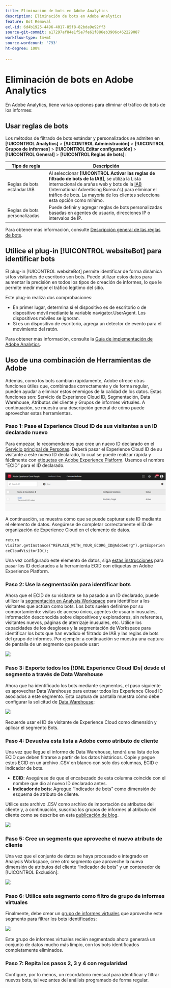 ```yaml
---
title: Eliminación de bots en Adobe Analytics
description: Eliminación de bots en Adobe Analytics
feature: Bot Removal
exl-id: 6d4b1925-4496-4017-85f8-82bda9e92ff3
source-git-commit: a17297af84e1f5e7fe61f886eb3906c462229087
workflow-type: tm+mt
source-wordcount: '793'
ht-degree: 100%

---
```


# Eliminación de bots en Adobe Analytics

En Adobe Analytics, tiene varias opciones para eliminar el tráfico de bots de los informes:

## Usar reglas de bots

Los métodos de filtrado de bots estándar y personalizados se admiten en **[!UICONTROL Analytics]** > **[!UICONTROL Administración]** > **[!UICONTROL Grupos de informes]** > **[!UICONTROL Editar configuración]** > **[!UICONTROL General]** > **[!UICONTROL Reglas de bots]**:

| Tipo de regla | Descripción |
|--- |--- |
| Reglas de bots estándar IAB | Al seleccionar **[!UICONTROL Activar las reglas de filtrado de bots de la IAB]**, se utiliza la Lista internacional de arañas web y bots de la [IAB](https://www.iab.com/) (International Advertising Bureau&#39;s) para eliminar el tráfico de bots. La mayoría de los clientes selecciona esta opción como mínimo. |
| Reglas de bots personalizadas | Puede definir y agregar reglas de bots personalizadas basadas en agentes de usuario, direcciones IP o intervalos de IP. |

Para obtener más información, consulte [Descripción general de las reglas de bots](/help/admin/admin/c-manage-report-suites/c-edit-report-suites/general/bot-removal/bot-rules.md).

## Utilice el plug-in [!UICONTROL websiteBot] para identificar bots

El plug-in [!UICONTROL websiteBot] permite identificar de forma dinámica si los visitantes de escritorio son bots. Puede utilizar estos datos para aumentar la precisión en todos los tipos de creación de informes, lo que le permite medir mejor el tráfico legítimo del sitio.

Este plug-in realiza dos comprobaciones:

* En primer lugar, determina si el dispositivo es de escritorio o de dispositivo móvil mediante la variable navigator.UserAgent. Los dispositivos móviles se ignoran.
* Si es un dispositivo de escritorio, agrega un detector de evento para el movimiento del ratón.

Para obtener más información, consulte la [Guía de implementación de Adobe Analytics](https://experienceleague.adobe.com/docs/analytics/implementation/vars/plugins/websitebot.html?lang=es).

## Uso de una combinación de Herramientas de Adobe

Además, como los bots cambian rápidamente, Adobe ofrece otras funciones útiles que, combinadas correctamente y de forma regular, pueden ayudar a eliminar estos enemigos de la calidad de los datos. Estas funciones son: Servicio de Experience Cloud ID, Segmentación, Data Warehouse, Atributos del cliente y Grupos de informes virtuales. A continuación, se muestra una descripción general de cómo puede aprovechar estas herramientas.

### Paso 1: Pase el Experience Cloud ID de sus visitantes a un ID declarado nuevo

Para empezar, le recomendamos que cree un nuevo ID declarado en el [Servicio principal de Personas](https://experienceleague.adobe.com/docs/core-services/interface/audiences/audience-library.html?lang=es). Deberá pasar el Experience Cloud ID de su visitante a este nuevo ID declarado, lo cual se puede realizar rápida y fácilmente con [etiquetas en Adobe Experience Platform](https://experienceleague.adobe.com/docs/experience-platform/tags/extensions/adobe/id-service/overview.html?lang=es). Usemos el nombre “ECID” para el ID declarado.

![](/help/admin/admin/c-manage-report-suites/c-edit-report-suites/general/bot-removal/assets/bot-cust-attr-setup.png)

A continuación, se muestra cómo que se puede capturar este ID mediante el elemento de datos. Asegúrese de completar correctamente el ID de organización de Experience Cloud en el elemento de datos.

```return Visitor.getInstance("REPLACE_WITH_YOUR_ECORG_ID@AdobeOrg").getExperienceCloudVisitorID();```

Una vez configurado este elemento de datos, siga [estas instrucciones](https://experienceleague.adobe.com/docs/experience-platform/tags/extensions/adobe/id-service/overview.html?lang=es) para pasar los ID declarados a la herramienta ECID con etiquetas en Adobe Experience Platform.

### Paso 2: Use la segmentación para identificar bots

Ahora que el ECID de su visitante se ha pasado a un ID declarado, puede utilizar la [segmentación en Analysis Workspace](https://experienceleague.adobe.com/docs/analytics/analyze/analysis-workspace/components/segments/t-freeform-project-segment.html?lang=es) para identificar a los visitantes que actúan como bots. Los bots suelen definirse por su comportamiento: visitas de acceso único, agentes de usuario inusuales, información desconocida sobre dispositivos y exploradores, sin referentes, visitantes nuevos, páginas de aterrizaje inusuales, etc. Utilice los capacidades de los desgloses y la segmentación de Workspace para identificar los bots que han evadido el filtrado de IAB y las reglas de bots del grupo de informes. Por ejemplo: a continuación se muestra una captura de pantalla de un segmento que puede usar:

![](/help/admin/admin/c-manage-report-suites/c-edit-report-suites/general/bot-removal/assets/bot-filter-seg1.png)

### Paso 3: Exporte todos los [!DNL Experience Cloud IDs] desde el segmento a través de Data Warehouse

Ahora que ha identificado los bots mediante segmentos, el paso siguiente es aprovechar Data Warehouse para extraer todos los Experience Cloud ID asociados a este segmento. Esta captura de pantalla muestra cómo debe configurar la solicitud de [Data Warehouse](/help/export/data-warehouse/data-warehouse.md):

![](/help/admin/admin/c-manage-report-suites/c-edit-report-suites/general/bot-removal/assets/bot-dwh-3.png)

Recuerde usar el ID de visitante de Experience Cloud como dimensión y aplicar el segmento Bots.

### Paso 4: Devuelva esta lista a Adobe como atributo de cliente

Una vez que llegue el informe de Data Warehouse, tendrá una lista de los ECID que deben filtrarse a partir de los datos históricos. Copie y pegue estos ECID en un archivo .CSV en blanco con solo dos columnas, ECID e Indicador de bots.

* **ECID**: Asegúrese de que el encabezado de esta columna coincide con el nombre que dio al nuevo ID declarado antes.
* **Indicador de bots**: Agregue “Indicador de bots” como dimensión de esquema de atributo de cliente.

Utilice este archivo .CSV como archivo de importación de atributos del cliente y, a continuación, suscriba los grupos de informes al atributo del cliente como se describe en esta [publicación de blog](https://theblog.adobe.com/link-digital-behavior-customers).

![](/help/admin/admin/c-manage-report-suites/c-edit-report-suites/general/bot-removal/assets/bot-csv-4.png)

### Paso 5: Cree un segmento que aproveche el nuevo atributo de cliente

Una vez que el conjunto de datos se haya procesado e integrado en Analysis Workspace, cree otro segmento que aproveche la nueva dimensión de atributos del cliente “Indicador de bots” y un contenedor de [!UICONTROL Exclusión]:

![](/help/admin/admin/c-manage-report-suites/c-edit-report-suites/general/bot-removal/assets/bot-filter-seg2.png)

### Paso 6: Utilice este segmento como filtro de grupo de informes virtuales

Finalmente, debe crear un [grupo de informes virtuales](/help/components/vrs/vrs-about.md) que aproveche este segmento para filtrar los bots identificados:

![](/help/admin/admin/c-manage-report-suites/c-edit-report-suites/general/bot-removal/assets/bot-vrs.png)

Este grupo de informes virtuales recién segmentado ahora generará un conjunto de datos mucho más limpio, con los bots identificados completamente eliminados.

### Paso 7: Repita los pasos 2, 3 y 4 con regularidad

Configure, por lo menos, un recordatorio mensual para identificar y filtrar nuevos bots, tal vez antes del análisis programado de forma regular.
